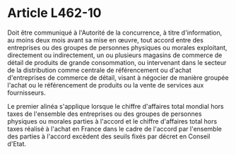 # Article L462-10

<p>Doit être communiqué à l'Autorité de la concurrence, à titre d'information, au moins deux mois avant sa mise en œuvre, tout accord entre des entreprises ou des groupes de personnes physiques ou morales exploitant, directement ou indirectement, un ou plusieurs magasins de commerce de détail de produits de grande consommation, ou intervenant dans le secteur de la distribution comme centrale de référencement ou d'achat d'entreprises de commerce de détail, visant à négocier de manière groupée l'achat ou le référencement de produits ou la vente de services aux fournisseurs. </p><p> Le premier alinéa s'applique lorsque le chiffre d'affaires total mondial hors taxes de l'ensemble des entreprises ou des groupes de personnes physiques ou morales parties à l'accord et le chiffre d'affaires total hors taxes réalisé à l'achat en France dans le cadre de l'accord par l'ensemble des parties à l'accord excèdent des seuils fixés par décret en Conseil d'Etat. </p>